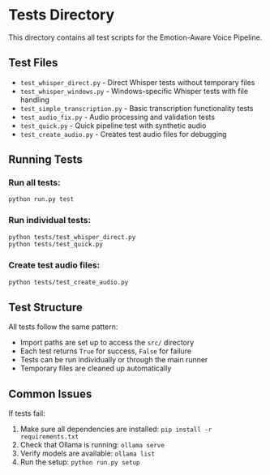 # Tests Directory

This directory contains all test scripts for the Emotion-Aware Voice Pipeline.

## Test Files

- `test_whisper_direct.py` - Direct Whisper tests without temporary files
- `test_whisper_windows.py` - Windows-specific Whisper tests with file handling
- `test_simple_transcription.py` - Basic transcription functionality tests
- `test_audio_fix.py` - Audio processing and validation tests
- `test_quick.py` - Quick pipeline test with synthetic audio
- `test_create_audio.py` - Creates test audio files for debugging

## Running Tests

### Run all tests:
```bash
python run.py test
```

### Run individual tests:
```bash
python tests/test_whisper_direct.py
python tests/test_quick.py
```

### Create test audio files:
```bash
python tests/test_create_audio.py
```

## Test Structure

All tests follow the same pattern:
- Import paths are set up to access the `src/` directory
- Each test returns `True` for success, `False` for failure
- Tests can be run individually or through the main runner
- Temporary files are cleaned up automatically

## Common Issues

If tests fail:
1. Make sure all dependencies are installed: `pip install -r requirements.txt`
2. Check that Ollama is running: `ollama serve`
3. Verify models are available: `ollama list`
4. Run the setup: `python run.py setup`